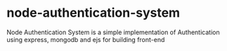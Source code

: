 # node-authentication-system
Node Authentication System is a simple implementation of Authentication using express, mongodb and ejs for building front-end
